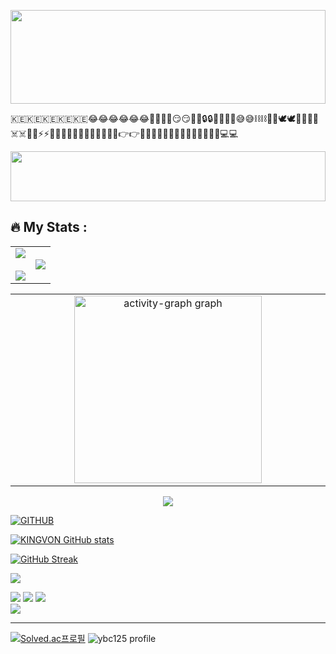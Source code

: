
<p align="center">
  <img src="https://i.imgur.com/dBaSKWF.gif" height="150" width="100%">
</p>
🇰🇪🇰🇪🇰🇪🇰🇪🇰🇪😂😂😂😂😂😂🚀🚀🚀🚀😏😏🔥🔥🔒🔒🚁🚁🤕🤕😅😅⛓️⛓️🤣🤣🕊️🕊️🔫🔫🔏🔏☠️☠️🌟🌟⚡⚡👾👾✅✅🫳🫳🤑🤑🤦‍♂️🤦‍♂️👉👉🤧🤧✊✊🖕🖕🤗🤗💯💯👨‍💻👨‍💻💻💻

<p align="center">
  <img src="https://i.imgur.com/dBaSKWF.gif" height="80" width="100%">
</p>

<!---
SilverTosh/SilverTosh is a ✨ special ✨ repository because its `README.md` (this file) appears on your GitHub profile.
You can click the Preview link to take a look at your changes.
--->

## :fire: My Stats :
<table align="center">
<tr border="none">
  <td width="50%" align="center">  
    <img  align="center"  src="https://github-readme-stats.vercel.app/api?username=SilverTosh&theme=vision-friendly-dark&show_icons=true&count_private=true" />
  <br></br>
    <img src="https://github-readme-streak-stats.herokuapp.com/?user=SilverTosh&theme=vision-friendly-dark" /> 
  </td>
  <td width="50%" align="center">
    <img  align="center"  src="https://github-readme-stats.vercel.app/api/top-langs/?username=SilverTosh&theme=vision-friendly-dark"/>
  </td>
  </tr>
</table>
<table align="center">
  <tr>
    <td width="50%" align="center">
      <img align="center" src="https://github-readme-activity-graph.vercel.app/graph?username=SilverTosh&radius=16&theme=github-dark&area=true&order=5&hide_title=true&hide_border=true" height="300" alt="activity-graph graph"  />
    </td>
  </tr>
</table>
<p align="center">
  <img align="center" src="https://www.codewars.com/users/CinnamonExpresso/badges/small"></img>
</p>


[![GITHUB](https://hits.seeyoufarm.com/api/count/incr/badge.svg?url=https%3A%2F%2Fgithub.com%2FChaaany&count_bg=%23F29494&title_bg=%232F2E2E&icon=github.svg&icon_color=%2b6afd&title=GITHUB&edge_flat=false)](https://github.com/SilverTosh)

[![KINGVON GitHub stats](https://github-readme-stats.vercel.app/api?username=SilverTosh)](https://github.com/SilverTosh)
  
[![GitHub Streak](https://streak-stats.demolab.com/?user=Chaaany&theme=blueberry-duo)](https://git.io/streak-stats)  
  
![](http://github-profile-summary-cards.vercel.app/api/cards/profile-details?username=SilverTosh&theme=tokyonight)  
  
![](http://github-profile-summary-cards.vercel.app/api/cards/repos-per-language?username=SilverTosh&theme=tokyonight&exclude={exclude})  ![](http://github-profile-summary-cards.vercel.app/api/cards/most-commit-language?username=SilverTosh&theme=SilverTosh&exclude={exclude})
![](http://github-profile-summary-cards.vercel.app/api/cards/stats?username=SilverTosh&theme=tokyonight)   
![](http://github-profile-summary-cards.vercel.app/api/cards/productive-time?username=SilverTosh&theme=SilverTosh&utcOffset={utcOffset})

---  

[![Solved.ac프로필](http://mazassumnida.wtf/api/v2/generate_badge?boj=ybc125)](https://solved.ac/ybc125)
![ybc125 profile](http://mazandi.herokuapp.com/api?handle=ybc125&theme=blue)
